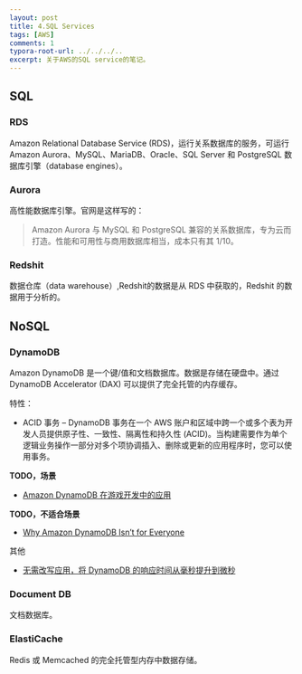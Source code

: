 ```yaml
---
layout: post
title: 4.SQL Services
tags: [AWS]
comments: 1
typora-root-url: ../../../..
excerpt: 关于AWS的SQL service的笔记。
---
```


## SQL

### RDS

Amazon Relational Database Service (RDS)，运行关系数据库的服务，可运行 Amazon Aurora、MySQL、MariaDB、Oracle、SQL Server 和 PostgreSQL 数据库引擎（database engines）。

### Aurora

高性能数据库引擎。官网是这样写的：

> Amazon Aurora
> 与 MySQL 和 PostgreSQL 兼容的关系数据库，专为云而打造。性能和可用性与商用数据库相当，成本只有其 1/10。

### Redshit

数据仓库（data warehouse）,Redshit的数据是从 RDS 中获取的，Redshit 的数据用于分析的。

## NoSQL

### DynamoDB

Amazon DynamoDB 是一个键/值和文档数据库。数据是存储在硬盘中。通过DynamoDB Accelerator (DAX) 可以提供了完全托管的内存缓存。

特性：

- ACID 事务 – DynamoDB 事务在一个 AWS 账户和区域中跨一个或多个表为开发人员提供原子性、一致性、隔离性和持久性 (ACID)。当构建需要作为单个逻辑业务操作一部分对多个项协调插入、删除或更新的应用程序时，您可以使用事务。

**TODO，场景**

- [Amazon DynamoDB 在游戏开发中的应用](https://www.infoq.cn/article/2014/10/amzon-dynamodb-game-dev)

**TODO，不适合场景**

- [Why Amazon DynamoDB Isn’t for Everyone](https://acloudguru.com/blog/engineering/why-amazon-dynamodb-isnt-for-everyone-and-how-to-decide-when-it-s-for-you?utm_source=medium_blog&utm_medium=redirect&utm_campaign=medium_blog)

其他

- [无需改写应用，将 DynamoDB 的响应时间从毫秒提升到微秒](https://www.infoq.cn/article/pwbzxd3eqwn9osgzgzw5)

### Document DB

文档数据库。

### ElastiCache

Redis 或 Memcached 的完全托管型内存中数据存储。